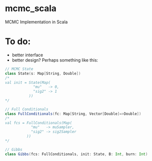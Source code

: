 # mcmc_scala
MCMC Implementation in Scala

# To do:
- better interface
- better design? Perhaps something like this:

```scala
// MCMC State
class State(s: Map[String, Double])
/*
val init = State(Map(
             "mu"   -> 0,
             "sig2" -> 1
           ))
*/

// Full Conditionals
class FullConditionals(fc: Map[String, Vector[Double]=>Double])
/*
val fcs = FullConditionals(Map(
            "mu"   -> muSampler,
            "sig2" -> sig2Sampler
          ))
*/

// Gibbs
class Gibbs(fcs: FullConditionals, init: State, B: Int, burn: Int) 
```
